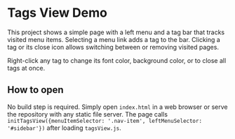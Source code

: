 # Tags View Demo

This project shows a simple page with a left menu and a tag bar that tracks
visited menu items. Selecting a menu link adds a tag to the bar. Clicking a tag
or its close icon allows switching between or removing visited pages.

Right-click any tag to change its font color, background color, or to close all
tags at once.

## How to open

No build step is required. Simply open `index.html` in a web browser or serve
the repository with any static file server. The page calls
`initTagsView({menuItemSelector: '.nav-item', leftMenuSelector: '#sidebar'})`
after loading `tagsView.js`.
